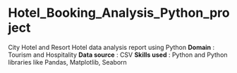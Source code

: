 # Hotel_Booking_Analysis_Python_project
City Hotel and Resort Hotel data analysis report using Python
**Domain**       :  Tourism and Hospitality
**Data source**  :  CSV
**Skills used**   :  Python and Python libraries like Pandas, Matplotlib, Seaborn
